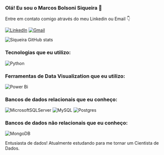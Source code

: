 
### Olá! Eu sou o Marcos Bolsoni Siqueira 👋

Entre em contato comigo através do meu Linkedin ou Email  :point_down:

[![LinkedIn](https://img.shields.io/badge/linkedin-%230077B5.svg?style=for-the-badge&logo=linkedin&logoColor=white=https://br.linkedin.com/in/marcos-bolsoni-siqueira/)](https://br.linkedin.com/in/marcos-bolsoni-siqueira)  [![Gmail](https://img.shields.io/badge/Gmail-D14836?style=for-the-badge&logo=gmail&logoColor=white)](mailto:marcosbsiq@gmail.com)

![Siqueira GitHub stats](https://github-readme-stats.vercel.app/api?username=MarcosBSiq&show_icons=true&theme=merko)


### Tecnologias que eu utilizo:

![Python](https://img.shields.io/badge/python-3670A0?style=for-the-badge&logo=python&logoColor=ffdd54)

### Ferramentas de Data Visualization que eu utilizo:

![Power Bi](https://img.shields.io/badge/power_bi-F2C811?style=for-the-badge&logo=powerbi&logoColor=black)

### Bancos de dados relacionais que eu conheço:

![MicrosoftSQLServer](https://img.shields.io/badge/Microsoft%20SQL%20Sever-CC2927?style=for-the-badge&logo=microsoft%20sql%20server&logoColor=white)
![MySQL](https://img.shields.io/badge/mysql-%2300f.svg?style=for-the-badge&logo=mysql&logoColor=white)
![Postgres](https://img.shields.io/badge/postgres-%23316192.svg?style=for-the-badge&logo=postgresql&logoColor=white)

### Bancos de dados não relacionais que eu conheço:
![MongoDB](https://img.shields.io/badge/MongoDB-%234ea94b.svg?style=for-the-badge&logo=mongodb&logoColor=white)


Entusiasta de dados! Atualmente estudando para me tornar um Cientista de Dados.
